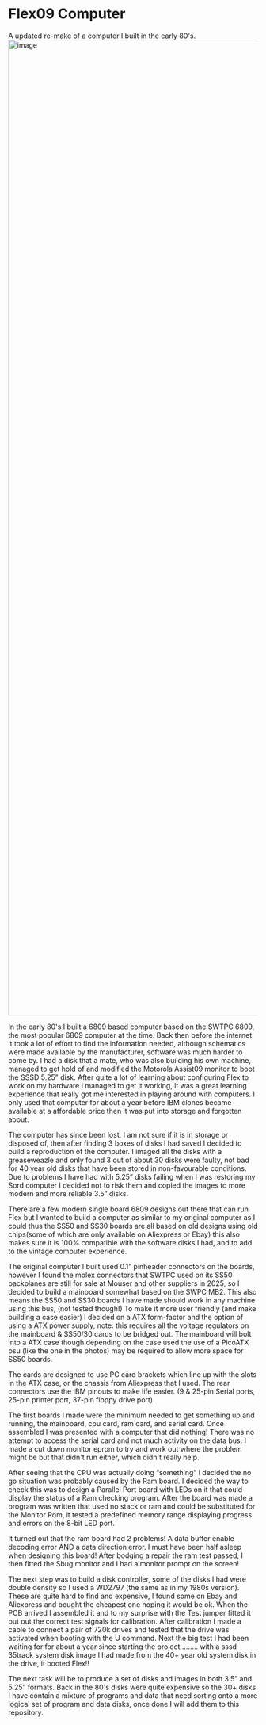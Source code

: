# Flex09 Computer
A updated re-make of a computer I built in the early 80's.
<img width="1512" height="1969" alt="image" src="https://github.com/user-attachments/assets/7cdb5c51-7d5b-4b4a-af5d-a0cc5c82cc22" />

In the early 80's I built a 6809 based computer based on the SWTPC 6809, the most popular 6809 computer at the time. 
Back then before the internet it took a lot of effort to find the information needed, although schematics were made available by the manufacturer, software was much harder to come by.
I had a disk that a mate, who was also building his own machine, managed to get hold of and modified the Motorola Assist09 monitor to boot the SSSD 5.25" disk.
After quite a lot of learning about configuring Flex to work on my hardware I managed to get it working, it was a great learning experience that really got me interested in playing around with computers.
I only used that computer for about a year before IBM clones became available at a affordable price then it was put into storage and forgotten about.



The computer has since been lost, I am not sure if it is in storage or disposed of, then after finding 3 boxes of disks I had saved I decided to build a reproduction of the computer.
I imaged all the disks with a greaseweazle and only found 3 out of about 30 disks were faulty, not bad for 40 year old disks that have been stored in non-favourable conditions. 
Due to problems I have had with 5.25” disks failing when I was restoring my Sord computer I decided not to risk them and copied the images to more modern and more reliable 3.5” disks.
 
There are a few modern single board 6809 designs out there that can run Flex but I wanted to build a computer as similar to my original computer as I could thus the SS50 and SS30 boards are all based on old designs using old chips(some of which are only available on Aliexpress or Ebay) this also makes sure it is 100% compatible with the software disks I had, and to add to the vintage computer experience.

The original computer I built used 0.1” pinheader connectors on the boards, however I found the molex connectors that SWTPC used on its SS50 backplanes are still for sale at Mouser and other suppliers in 2025, so I decided to build a mainboard somewhat based on the SWPC MB2. This also means the SS50 and SS30 boards I have made should work in any machine using this bus, (not tested though!)
To make it more user friendly (and make building a case easier) I decided on a ATX form-factor and the option of using a ATX power supply, note: this requires all the voltage regulators on the mainboard & SS50/30 cards to be bridged out. 
The mainboard will bolt into a ATX case though depending on the case used the use of a PicoATX psu (like the one in the photos) may be required to allow more space for SS50 boards.

The cards are designed to use PC card brackets which line up with the slots in the ATX case, or the chassis from Aliexpress that I used. 
The rear connectors use the IBM pinouts to make life easier. (9 & 25-pin Serial ports, 25-pin printer port, 37-pin floppy drive port).

The first boards I made were the minimum needed to get something up and running, the mainboard, cpu card, ram card, and serial card.
Once assembled I was presented with a computer that did nothing! There was no attempt to access the serial card and not much activity on the data bus. 
I made a cut down monitor eprom to try and work out where the problem might be but that didn't run either, which didn't really help. 

After seeing that the CPU was actually doing “something” I decided the no go situation was probably caused by the Ram board.  I decided the way to check this was to design a Parallel Port board with LEDs on it that could display the status of a Ram checking program. 
After the board was made a program was written that used no stack or ram and could be substituted for the Monitor Rom, it tested a predefined memory range displaying progress and errors on the 8-bit LED port. 

It turned out that the ram board had 2 problems! A data buffer enable decoding error AND a data direction error.  I must have been half asleep when designing this board!
After bodging a repair the ram test passed, I then fitted the Sbug monitor and I had a monitor prompt on the screen!

The next step was to build a disk controller, some of the disks I had were double density so I used a WD2797 (the same as in my 1980s version). These are quite hard to find and expensive, I found some on Ebay and Aliexpress and bought the cheapest one hoping it would be ok.
When the PCB arrived I assembled it and to my surprise with the Test jumper fitted it put out the correct test signals for calibration.
After calibration I made a cable to connect a pair of 720k drives and tested that the drive was activated when booting with the U command. 
Next the big test I had been waiting for for about a year since starting the project......... with a sssd 35track system disk image I had made from the 40+ year old system disk in the drive, it booted Flex!!

The next task will be to produce a set of disks and images in both 3.5” and 5.25” formats.
Back in the 80's disks were quite expensive so the 30+ disks I have contain a mixture of programs and data that need sorting onto a more logical set of program and data disks, once done I will add them to this repository.





